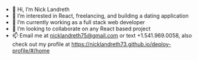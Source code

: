 - 👋 Hi, I’m Nick Landreth
- 👀 I’m interested in React, freelancing, and building a dating application
- 🌱 I’m currently working as a full stack web developer
- 💞️ I’m looking to collaborate on any React based project 
- 📫 Email me at nicklandreth75@gmail.com or text +1.541.969.0058, also check out my profile at https://nicklandreth73.github.io/deploy-profile/#/home


<!---
nicklandreth73/nicklandreth73 is a ✨ special ✨ repository because its `README.md` (this file) appears on your GitHub profile.
You can click the Preview link to take a look at your changes.
--->
